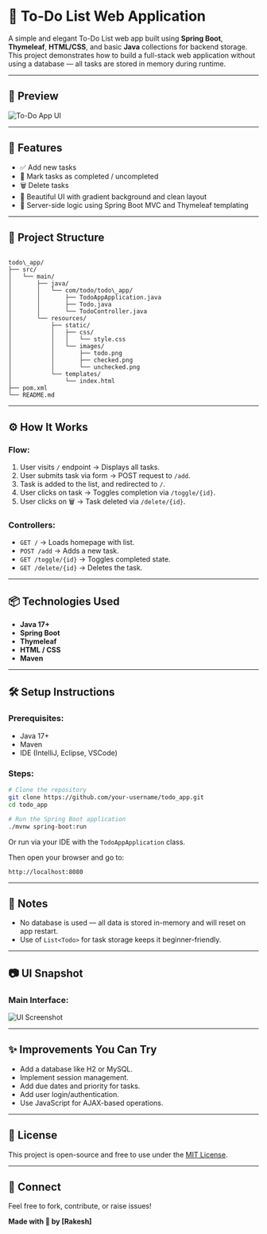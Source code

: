 
# 📝 To-Do List Web Application

A simple and elegant To-Do List web app built using **Spring Boot**, **Thymeleaf**, **HTML/CSS**, and basic **Java** collections for backend storage. This project demonstrates how to build a full-stack web application without using a database — all tasks are stored in memory during runtime.

---

## 📸 Preview

![To-Do App UI](images/todo.png)

---

## 🚀 Features

- ✅ Add new tasks
- 🔁 Mark tasks as completed / uncompleted
- 🗑️ Delete tasks
- 🌈 Beautiful UI with gradient background and clean layout
- 🧠 Server-side logic using Spring Boot MVC and Thymeleaf templating

---

## 📂 Project Structure

```

todo\_app/
├── src/
│   └── main/
│       ├── java/
│       │   └── com/todo/todo\_app/
│       │       ├── TodoAppApplication.java
│       │       ├── Todo.java
│       │       └── TodoController.java
│       └── resources/
│           ├── static/
│           │   ├── css/
│           │   │   └── style.css
│           │   └── images/
│           │       ├── todo.png
│           │       ├── checked.png
│           │       └── unchecked.png
│           └── templates/
│               └── index.html
├── pom.xml
└── README.md

````

---

## ⚙️ How It Works

### Flow:
1. User visits `/` endpoint → Displays all tasks.
2. User submits task via form → POST request to `/add`.
3. Task is added to the list, and redirected to `/`.
4. User clicks on task → Toggles completion via `/toggle/{id}`.
5. User clicks on 🗑️ → Task deleted via `/delete/{id}`.

### Controllers:
- `GET /` → Loads homepage with list.
- `POST /add` → Adds a new task.
- `GET /toggle/{id}` → Toggles completed state.
- `GET /delete/{id}` → Deletes the task.

---

## 📦 Technologies Used

- **Java 17+**
- **Spring Boot**
- **Thymeleaf**
- **HTML / CSS**
- **Maven**

---

## 🛠️ Setup Instructions

### Prerequisites:
- Java 17+
- Maven
- IDE (IntelliJ, Eclipse, VSCode)

### Steps:

```bash
# Clone the repository
git clone https://github.com/your-username/todo_app.git
cd todo_app

# Run the Spring Boot application
./mvnw spring-boot:run
````

Or run via your IDE with the `TodoAppApplication` class.

Then open your browser and go to:

```
http://localhost:8080
```

---

## 📌 Notes

* No database is used — all data is stored in-memory and will reset on app restart.
* Use of `List<Todo>` for task storage keeps it beginner-friendly.

---

## 📷 UI Snapshot

### Main Interface:

![UI Screenshot](images/screenshot.png)

---

## ✨ Improvements You Can Try

* Add a database like H2 or MySQL.
* Implement session management.
* Add due dates and priority for tasks.
* Add user login/authentication.
* Use JavaScript for AJAX-based operations.

---

## 📄 License

This project is open-source and free to use under the [MIT License](LICENSE).

---

## 🔗 Connect

Feel free to fork, contribute, or raise issues!

**Made with 💙 by \[Rakesh]**


